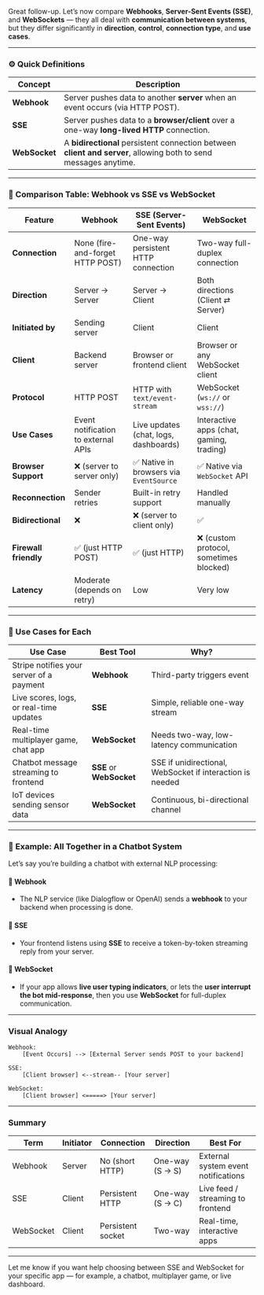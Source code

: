 Great follow-up. Let’s now compare **Webhooks**, **Server-Sent Events (SSE)**, and **WebSockets** — they all deal with **communication between systems**, but they differ significantly in **direction**, **control**, **connection type**, and **use cases**.

---

### ⚙️ Quick Definitions

| Concept       | Description                                                                                                      |
| ------------- | ---------------------------------------------------------------------------------------------------------------- |
| **Webhook**   | Server pushes data to another **server** when an event occurs (via HTTP POST).                                   |
| **SSE**       | Server pushes data to a **browser/client** over a one-way **long-lived HTTP** connection.                        |
| **WebSocket** | A **bidirectional** persistent connection between **client and server**, allowing both to send messages anytime. |

---

### 🔄 Comparison Table: Webhook vs SSE vs WebSocket

| Feature               | **Webhook**                         | **SSE (Server-Sent Events)**           | **WebSocket**                            |
| --------------------- | ----------------------------------- | -------------------------------------- | ---------------------------------------- |
| **Connection**        | None (fire-and-forget HTTP POST)    | One-way persistent HTTP connection     | Two-way full-duplex connection           |
| **Direction**         | Server → Server                     | Server → Client                        | Both directions (Client ⇄ Server)        |
| **Initiated by**      | Sending server                      | Client                                 | Client                                   |
| **Client**            | Backend server                      | Browser or frontend client             | Browser or any WebSocket client          |
| **Protocol**          | HTTP POST                           | HTTP with `text/event-stream`          | WebSocket (`ws://` or `wss://`)          |
| **Use Cases**         | Event notification to external APIs | Live updates (chat, logs, dashboards)  | Interactive apps (chat, gaming, trading) |
| **Browser Support**   | ❌ (server to server only)           | ✅ Native in browsers via `EventSource` | ✅ Native via `WebSocket` API             |
| **Reconnection**      | Sender retries                      | Built-in retry support                 | Handled manually                         |
| **Bidirectional**     | ❌                                   | ❌ (server to client only)              | ✅                                        |
| **Firewall friendly** | ✅ (just HTTP POST)                  | ✅ (just HTTP)                          | ❌ (custom protocol, sometimes blocked)   |
| **Latency**           | Moderate (depends on retry)         | Low                                    | Very low                                 |

---

### 🧠 Use Cases for Each

| Use Case                                 | Best Tool                | Why?                                                      |
| ---------------------------------------- | ------------------------ | --------------------------------------------------------- |
| Stripe notifies your server of a payment | **Webhook**              | Third-party triggers event                                |
| Live scores, logs, or real-time updates  | **SSE**                  | Simple, reliable one-way stream                           |
| Real-time multiplayer game, chat app     | **WebSocket**            | Needs two-way, low-latency communication                  |
| Chatbot message streaming to frontend    | **SSE** or **WebSocket** | SSE if unidirectional, WebSocket if interaction is needed |
| IoT devices sending sensor data          | **WebSocket**            | Continuous, bi-directional channel                        |

---

### 🧪 Example: All Together in a Chatbot System

Let’s say you’re building a chatbot with external NLP processing:

#### 🔔 Webhook

* The NLP service (like Dialogflow or OpenAI) sends a **webhook** to your backend when processing is done.

#### 📡 SSE

* Your frontend listens using **SSE** to receive a token-by-token streaming reply from your server.

#### 💬 WebSocket

* If your app allows **live user typing indicators**, or lets the **user interrupt the bot mid-response**, then you use **WebSocket** for full-duplex communication.

---

### Visual Analogy

```text
Webhook:
    [Event Occurs] --> [External Server sends POST to your backend]

SSE:
    [Client browser] <--stream-- [Your server]

WebSocket:
    [Client browser] <=====> [Your server]
```

---

### Summary

| Term      | Initiator | Connection        | Direction       | Best For                            |
| --------- | --------- | ----------------- | --------------- | ----------------------------------- |
| Webhook   | Server    | No (short HTTP)   | One-way (S → S) | External system event notifications |
| SSE       | Client    | Persistent HTTP   | One-way (S → C) | Live feed / streaming to frontend   |
| WebSocket | Client    | Persistent socket | Two-way         | Real-time, interactive apps         |

---

Let me know if you want help choosing between SSE and WebSocket for your specific app — for example, a chatbot, multiplayer game, or live dashboard.
